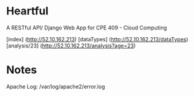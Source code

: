 # Heartful

A RESTful API/ Django Web App for CPE 409 - Cloud Computing 

[index] (http://52.10.162.213)
[dataTypes] (http://52.10.162.213/dataTypes)
[analysis/23] (http://52.10.162.213/analysis?age=23)

# Notes
Apache Log: /var/log/apache2/error.log
